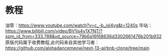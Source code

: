 # 教程

油管：https://www.youtube.com/watch?v=c_-b_isI4vg&t=1240s
毕站：https://www.bilibili.com/video/BV1is4y1X7NT/?spm_id_from=333.788&vd_source=79b6a16f68636d3302661476b201b932
原版代码属于收费教程,此代码来自其他学习者：https://github.com/alohadancemeow/next-13-airbnb-clone/tree/main
